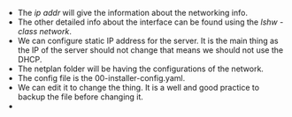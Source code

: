 * The *ip addr* will give the information about the networking info.
* The other detailed info about the interface can be found using the *lshw -class network*.
* We can configure static IP address for the server. It is the main thing as the IP of the server should not change that means we should not use the DHCP.
* The netplan folder will be having the configurations of the network.
* The config file is the 00-installer-config.yaml.
* We can edit it to change the thing. It is a well and good practice to backup the file before changing it.
* 